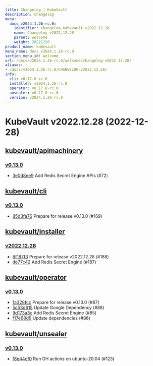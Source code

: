 ```yaml
---
title: Changelog | KubeVault
description: Changelog
menu:
  docs_v2024.1.26-rc.0:
    identifier: changelog-kubevault-v2022.12.28
    name: Changelog-v2022.12.28
    parent: welcome
    weight: 20221228
product_name: kubevault
menu_name: docs_v2024.1.26-rc.0
section_menu_id: welcome
url: /docs/v2024.1.26-rc.0/welcome/changelog-v2022.12.28/
aliases:
- /docs/v2024.1.26-rc.0/CHANGELOG-v2022.12.28/
info:
  cli: v0.17.0-rc.0
  installer: v2024.1.26-rc.0
  operator: v0.17.0-rc.0
  unsealer: v0.17.0-rc.0
  version: v2024.1.26-rc.0
---
```


# KubeVault v2022.12.28 (2022-12-28)


## [kubevault/apimachinery](https://github.com/kubevault/apimachinery)

### [v0.13.0](https://github.com/kubevault/apimachinery/releases/tag/v0.13.0)

- [3e0d8ee9](https://github.com/kubevault/apimachinery/commit/3e0d8ee9) Add Redis Secret Engine APIs (#72)



## [kubevault/cli](https://github.com/kubevault/cli)

### [v0.13.0](https://github.com/kubevault/cli/releases/tag/v0.13.0)

- [85d3fa76](https://github.com/kubevault/cli/commit/85d3fa76) Prepare for release v0.13.0 (#169)



## [kubevault/installer](https://github.com/kubevault/installer)

### [v2022.12.28](https://github.com/kubevault/installer/releases/tag/v2022.12.28)

- [6f187f3](https://github.com/kubevault/installer/commit/6f187f3) Prepare for release v2022.12.28 (#188)
- [de77c42](https://github.com/kubevault/installer/commit/de77c42) Add Redis Secret Engine (#187)



## [kubevault/operator](https://github.com/kubevault/operator)

### [v0.13.0](https://github.com/kubevault/operator/releases/tag/v0.13.0)

- [1a328fcc](https://github.com/kubevault/operator/commit/1a328fcc) Prepare for release v0.13.0 (#87)
- [5c53d615](https://github.com/kubevault/operator/commit/5c53d615) Update Google Dependency (#88)
- [9d173a3c](https://github.com/kubevault/operator/commit/9d173a3c) Add Redis Secret Engine (#85)
- [f17e68d9](https://github.com/kubevault/operator/commit/f17e68d9) Update dependencies (#86)



## [kubevault/unsealer](https://github.com/kubevault/unsealer)

### [v0.13.0](https://github.com/kubevault/unsealer/releases/tag/v0.13.0)

- [f8e44cf0](https://github.com/kubevault/unsealer/commit/f8e44cf0) Run GH actions on ubuntu-20.04 (#123)




